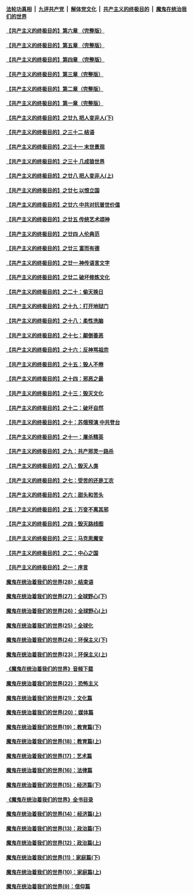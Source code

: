 ####  [法轮功真相](../../../../basic/blob/master/README.md?t=06091101) &nbsp;|&nbsp; [九评共产党](../../../../9ping.md/blob/master/README.md?t=06091101) &nbsp;|&nbsp; [解体党文化](../../../../jtdwh.md/blob/master/README.md?t=06091101)  &nbsp;|&nbsp; [共产主义的终极目的](../../../../gczydzjmd.md/blob/master/README.md?t=06091101) &nbsp;|&nbsp; [魔鬼在统治我们的世界](../../../../mgztzwmdsj.md/blob/master/README.md?t=06091101) 

#### [【共产主义的终极目的】第六章 （完整版）](../pages/nsc422/n11428913.md?t=06091101) 

#### [【共产主义的终极目的】第五章 （完整版）](../pages/nsc422/n11428912.md?t=06091101) 

#### [【共产主义的终极目的】第四章 （完整版）](../pages/nsc422/n11428907.md?t=06091101) 

#### [【共产主义的终极目的】第三章（完整版）](../pages/nsc422/n11428848.md?t=06091101) 

#### [【共产主义的终极目的】第二章（完整版）](../pages/nsc422/n11428831.md?t=06091101) 

#### [【共产主义的终极目的】第一章（完整版）](../pages/nsc422/n11417651.md?t=06091101) 

#### [【共产主义的终极目的】之廿九 把人变非人(下)](../pages/nsc422/n11344140.md?t=06091101) 

#### [【共产主义的终极目的】之三十二 结语](../pages/nsc422/n11360535.md?t=06091101) 

#### [【共产主义的终极目的】之三十一 末世景观](../pages/nsc422/n11351129.md?t=06091101) 

#### [【共产主义的终极目的】之三十 几成狼世界](../pages/nsc422/n11348280.md?t=06091101) 

#### [【共产主义的终极目的】之廿八 把人变非人(上)](../pages/nsc422/n11340492.md?t=06091101) 

#### [【共产主义的终极目的】之廿七 以恨立国](../pages/nsc422/n11336944.md?t=06091101) 

#### [【共产主义的终极目的】之廿六 中共对抗普世价值](../pages/nsc422/n11324785.md?t=06091101) 

#### [【共产主义的终极目的】之廿五 传统艺术颂神](../pages/nsc422/n11296396.md?t=06091101) 

#### [【共产主义的终极目的】之廿四 人伦典范](../pages/nsc422/n11296397.md?t=06091101) 

#### [【共产主义的终极目的】之廿三 富而有德](../pages/nsc422/n11283598.md?t=06091101) 

#### [【共产主义的终极目的】之廿一 神传语言文字](../pages/nsc422/n11263265.md?t=06091101) 

#### [【共产主义的终极目的】之廿二 破坏修炼文化](../pages/nsc422/n11245728.md?t=06091101) 

#### [【共产主义的终极目的】之二十：偷天换日](../pages/nsc422/n11238846.md?t=06091101) 

#### [【共产主义的终极目的】之十九：打开地狱门](../pages/nsc422/n11206376.md?t=06091101) 

#### [【共产主义的终极目的】之十八：柔性洗脑](../pages/nsc422/n11199994.md?t=06091101) 

#### [【共产主义的终极目的】之十七：颠倒善恶](../pages/nsc422/n11179782.md?t=06091101) 

#### [【共产主义的终极目的】之十六：反神骂祖宗](../pages/nsc422/n11166798.md?t=06091101) 

#### [【共产主义的终极目的】之十五：毁人不倦](../pages/nsc422/n11166792.md?t=06091101) 

#### [【共产主义的终极目的】之十四：邪恶之最](../pages/nsc422/n11150249.md?t=06091101) 

#### [【共产主义的终极目的】之十三：毁灭文化](../pages/nsc422/n11135227.md?t=06091101) 

#### [【共产主义的终极目的】之十二：破坏自然](../pages/nsc422/n11135214.md?t=06091101) 

#### [【共产主义的终极目的】之十：苏俄预演 中共登台](../pages/nsc422/n11118424.md?t=06091101) 

#### [【共产主义的终极目的】之十一：屠杀精英](../pages/nsc422/n11118442.md?t=06091101) 

#### [【共产主义的终极目的】之九：共产邪灵一路杀](../pages/nsc422/n11114139.md?t=06091101) 

#### [【共产主义的终极目的】之八：毁灭人类](../pages/nsc422/n11108503.md?t=06091101) 

#### [【共产主义的终极目的】之七：受苦的还是工农](../pages/nsc422/n11101809.md?t=06091101) 

#### [【共产主义的终极目的】之六：甜头和苦头](../pages/nsc422/n11096971.md?t=06091101) 

#### [【共产主义的终极目的】之五：万变不离其邪](../pages/nsc422/n11091285.md?t=06091101) 

#### [【共产主义的终极目的】之四：毁灭路线图](../pages/nsc422/n11086284.md?t=06091101) 

#### [【共产主义的终极目的】之三：马克思魔变](../pages/nsc422/n11061941.md?t=06091101) 

#### [【共产主义的终极目的】之二：中心之国](../pages/nsc422/n11047728.md?t=06091101) 

#### [【共产主义的终极目的】之一：序言](../pages/nsc422/n11086077.md?t=06091101) 

#### [魔鬼在统治着我们的世界(28)：结束语](../pages/nsc422/n10936246.md?t=06091101) 

#### [魔鬼在统治着我们的世界(27)：全球野心(下)](../pages/nsc422/n10928319.md?t=06091101) 

#### [魔鬼在统治着我们的世界(26)：全球野心(上)](../pages/nsc422/n10900318.md?t=06091101) 

#### [魔鬼在统治着我们的世界(25)：全球化](../pages/nsc422/n10788205.md?t=06091101) 

#### [魔鬼在统治着我们的世界(24)：环保主义(下)](../pages/nsc422/n10695307.md?t=06091101) 

#### [魔鬼在统治着我们的世界(23)：环保主义(上)](../pages/nsc422/n10688613.md?t=06091101) 

#### [《魔鬼在统治着我们的世界》音频下载](../pages/nsc422/n10635553.md?t=06091101) 

#### [魔鬼在统治着我们的世界(22)：恐怖主义](../pages/nsc422/n10614727.md?t=06091101) 

#### [魔鬼在统治着我们的世界(21)：文化篇](../pages/nsc422/n10597706.md?t=06091101) 

#### [魔鬼在统治着我们的世界(20)：媒体篇](../pages/nsc422/n10586579.md?t=06091101) 

#### [魔鬼在统治着我们的世界(19)：教育篇(下)](../pages/nsc422/n10564808.md?t=06091101) 

#### [魔鬼在统治着我们的世界(18)：教育篇(上)](../pages/nsc422/n10526970.md?t=06091101) 

#### [魔鬼在统治着我们的世界(17)：艺术篇](../pages/nsc422/n10499093.md?t=06091101) 

#### [魔鬼在统治着我们的世界(16)：法律篇](../pages/nsc422/n10485969.md?t=06091101) 

#### [魔鬼在统治着我们的世界(15)：经济篇(下)](../pages/nsc422/n10469975.md?t=06091101) 

#### [《魔鬼在统治着我们的世界》全书目录](../pages/nsc422/n10464261.md?t=06091101) 

#### [魔鬼在统治着我们的世界(14)：经济篇(上)](../pages/nsc422/n10457370.md?t=06091101) 

#### [魔鬼在统治着我们的世界(13)：政治篇(下)](../pages/nsc422/n10448270.md?t=06091101) 

#### [魔鬼在统治着我们的世界(12)：政治篇(上)](../pages/nsc422/n10444576.md?t=06091101) 

#### [魔鬼在统治着我们的世界(11)：家庭篇(下)](../pages/nsc422/n10440961.md?t=06091101) 

#### [魔鬼在统治着我们的世界(10)：家庭篇(上)](../pages/nsc422/n10435448.md?t=06091101) 

#### [魔鬼在统治着我们的世界(9)：信仰篇](../pages/nsc422/n10432159.md?t=06091101) 

